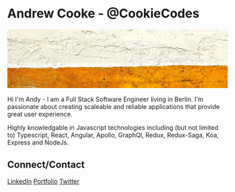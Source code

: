 # Andrew Cooke - @CookieCodes

![Banner](./images/banner.jpg)

Hi I'm Andy - I am a Full Stack Software Engineer living in Berlin. I'm passionate about creating scaleable and reliable applications that provide great user experience.

Highly knowledgable in Javascript technologies including (but not limited to) Typescript, React, Angular, Apollo, GraphQl, Redux, Redux-Saga, Koa, Express and NodeJs.

## Connect/Contact

[LinkedIn](https://www.linkedin.com/in/andrewcooke89/)
[Portfolio](www.andrewcooke.dev)
[Twitter](https://twitter.com/CodesCookie)

